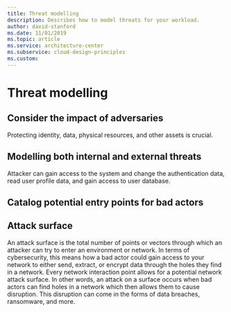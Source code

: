 ```yaml
---
title: Threat modelling
description: Describes how to model threats for your workload.
author: david-stanford
ms.date: 11/01/2019
ms.topic: article
ms.service: architecture-center
ms.subservice: cloud-design-principles
ms.custom: 
---
```


# Threat modelling

## Consider the impact of adversaries

Protecting identity, data, physical resources, and other assets is crucial.

## Modelling both internal and external threats

Attacker can gain access to the system and change the authentication data, read user profile data, and gain access to user database.

## Catalog potential entry points for bad actors

## Attack surface

An attack surface is the total number of points or vectors through which an attacker can try to enter an environment or network. In terms of cybersecurity, this means how a bad actor could gain access to your network to either send, extract, or encrypt data through the holes they find in a network. Every network interaction point allows for a potential network attack surface. In other words, an attack on a surface occurs when bad actors can find holes in a network which then allows them to cause disruption. This disruption can come in the forms of data breaches, ransomware, and more.